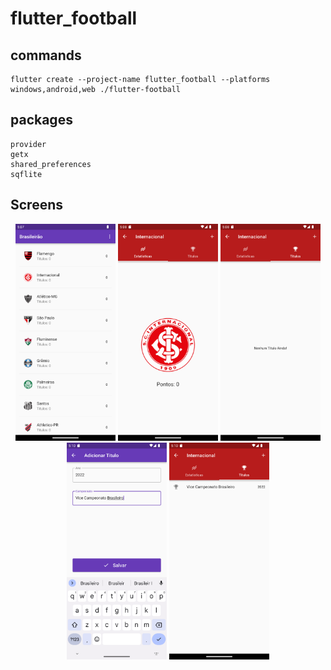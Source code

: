 # flutter_football

## commands

    flutter create --project-name flutter_football --platforms windows,android,web ./flutter-football

## packages

    provider
    getx
    shared_preferences
    sqflite

## Screens

<div align="center">
    <img src="screens/Screenshot_1687367277.png" width="160"/>
    <img src="screens/Screenshot_1687367294.png" width="160"/>
    <img src="screens/Screenshot_1687367296.png" width="160"/>
    <img src="screens/Screenshot_1687367407.png" width="160"/>
    <img src="screens/Screenshot_1687367423.png" width="160"/>
</div>
